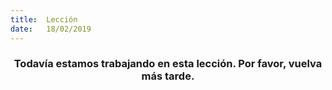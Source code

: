 ```yaml
---
title:  Lección
date:   18/02/2019
---
```


### <center>Todavía estamos trabajando en esta lección. Por favor, vuelva más tarde.</center>